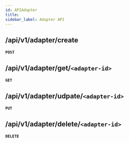 ```yaml
---
id: APIAdapter
title: 
sidebar_label: Adapter API
---
```


## /api/v1/adapter/create

#### `POST`

## /api/v1/adapter/get/`<adapter-id>`

#### `GET`

## /api/v1/adapter/udpate/`<adapter-id>`

#### `PUT`

## /api/v1/adapter/delete/`<adapter-id>`

#### `DELETE`



